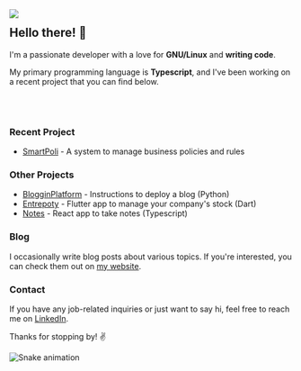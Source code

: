 <img align="left" src="https://orhun.dev/img/crow.png">

## Hello there! 👋

I'm a passionate developer with a love for **GNU/Linux** and **writing code**.

My primary programming language is **Typescript**, and I've been working on a recent project that you can find below.

<br><br>

### Recent Project

- [SmartPoli](https://github.com/joaonotfound/commercial-policies-engine) - A system to manage business policies and rules

### Other Projects

- [BlogginPlatform](https://github.com/joaonotfound/blogging-platform) - Instructions to deploy a blog (Python)
- [Entrepoty](https://github.com/joaonotfound/entrepoty) - Flutter app to manage your company's stock (Dart)
- [Notes](https://github.com/joaonotfound/react-notes) - React app to take notes (Typescript)

### Blog

I occasionally write blog posts about various topics. If you're interested, you can check them out on [my website](https://joaonotfound.com).

### Contact

If you have any job-related inquiries or just want to say hi, feel free to reach me on [LinkedIn](https://www.linkedin.com/in/joaonotfound/).

Thanks for stopping by! ✌️

![Snake animation](https://github.com/joaonotfound/joaonotfound/blob/output/github-contribution-grid-snake.svg)

